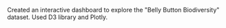 Created an interactive dashboard to explore the "Belly Button Biodiversity" dataset. Used D3 library and Plotly.

